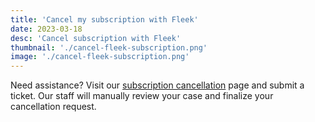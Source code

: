 ```yaml
---
title: 'Cancel my subscription with Fleek'
date: 2023-03-18
desc: 'Cancel subscription with Fleek'
thumbnail: './cancel-fleek-subscription.png'
image: './cancel-fleek-subscription.png'
---
```


Need assistance? Visit our [subscription cancellation](/support) page and submit a ticket. Our staff will manually review your case and finalize your cancellation request.
